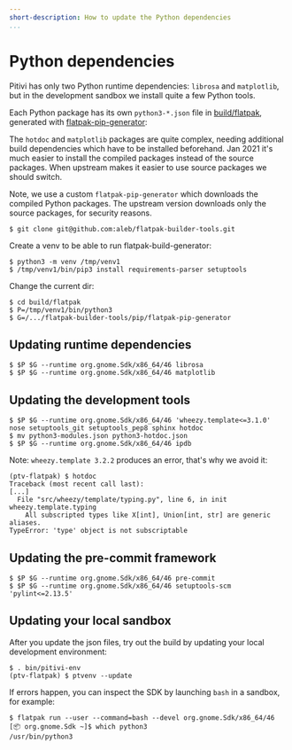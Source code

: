 ```yaml
---
short-description: How to update the Python dependencies
...
```


# Python dependencies

Pitivi has only two Python runtime dependencies: `librosa` and `matplotlib`, but
in the development sandbox we install quite a few Python tools.

Each Python package has its own `python3-*.json` file in
[build/flatpak](https://gitlab.gnome.org/GNOME/pitivi/-/tree/master/build/flatpak),
generated with
[flatpak-pip-generator](https://github.com/aleb/flatpak-builder-tools/tree/master/pip):

The `hotdoc` and `matplotlib` packages are quite complex, needing additional
build dependencies which have to be installed beforehand. Jan 2021 it's much
easier to install the compiled packages instead of the source packages. When
upstream makes it easier to use source packages we should switch.

Note, we use a custom `flatpak-pip-generator` which downloads the compiled
Python packages. The upstream version downloads only the source packages, for
security reasons.

```
$ git clone git@github.com:aleb/flatpak-builder-tools.git
```

Create a venv to be able to run flatpak-build-generator:

```
$ python3 -m venv /tmp/venv1
$ /tmp/venv1/bin/pip3 install requirements-parser setuptools
```

Change the current dir:

```
$ cd build/flatpak
$ P=/tmp/venv1/bin/python3
$ G=/.../flatpak-builder-tools/pip/flatpak-pip-generator
```

## Updating runtime dependencies

```
$ $P $G --runtime org.gnome.Sdk/x86_64/46 librosa
$ $P $G --runtime org.gnome.Sdk/x86_64/46 matplotlib
```

## Updating the development tools

```
$ $P $G --runtime org.gnome.Sdk/x86_64/46 'wheezy.template<=3.1.0' nose setuptools_git setuptools_pep8 sphinx hotdoc
$ mv python3-modules.json python3-hotdoc.json
$ $P $G --runtime org.gnome.Sdk/x86_64/46 ipdb
```

Note: `wheezy.template 3.2.2` produces an error, that's why we avoid it:
```
(ptv-flatpak) $ hotdoc
Traceback (most recent call last):
[...]
  File "src/wheezy/template/typing.py", line 6, in init wheezy.template.typing
    All subscripted types like X[int], Union[int, str] are generic aliases.
TypeError: 'type' object is not subscriptable

```

## Updating the pre-commit framework

```
$ $P $G --runtime org.gnome.Sdk/x86_64/46 pre-commit
$ $P $G --runtime org.gnome.Sdk/x86_64/46 setuptools-scm 'pylint<=2.13.5'
```

## Updating your local sandbox

After you update the json files, try out the build by updating your local
development environment:

```
$ . bin/pitivi-env
(ptv-flatpak) $ ptvenv --update
```

If errors happen, you can inspect the SDK by launching `bash` in a sandbox, for
example:

```
$ flatpak run --user --command=bash --devel org.gnome.Sdk/x86_64/46
[📦 org.gnome.Sdk ~]$ which python3
/usr/bin/python3
```
